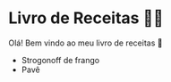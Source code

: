 # Livro de Receitas :man_cook:



Olá! Bem vindo ao meu livro de receitas :wave:

- Strogonoff de frango
- Pavê